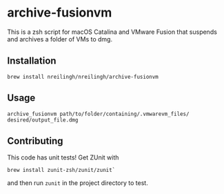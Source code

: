 # archive-fusionvm

This is a zsh script for macOS Catalina and VMware Fusion
that suspends and archives a folder of VMs to dmg.

## Installation

    brew install nreilingh/nreilingh/archive-fusionvm

## Usage

    archive_fusionvm path/to/folder/containing/.vmwarevm_files/ desired/output_file.dmg

## Contributing

This code has unit tests! Get ZUnit with

    brew install zunit-zsh/zunit/zunit`

and then run `zunit` in the project directory to test.

